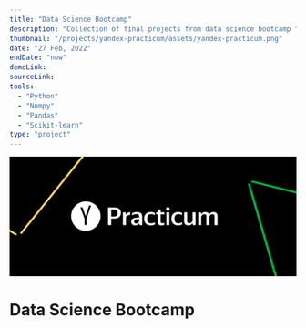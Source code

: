 ```yaml
---
title: "Data Science Bootcamp"
description: "Collection of final projects from data science bootcamp from Yandex Practicum."
thumbnail: "/projects/yandex-practicum/assets/yandex-practicum.png"
date: "27 Feb, 2022"
endDate: "now"
demoLink:
sourceLink:
tools:
  - "Python"
  - "Numpy"
  - "Pandas"
  - "Scikit-learn"
type: "project"
---
```


![thumbnail](./assets/yandex-practicum.png)

# Data Science Bootcamp
